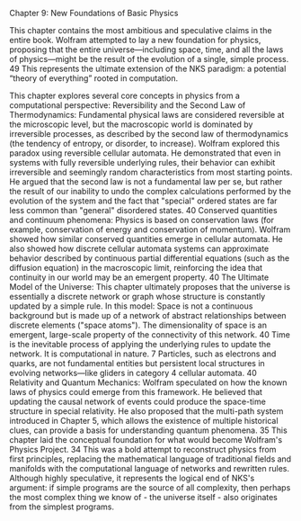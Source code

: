 Chapter 9: New Foundations of Basic Physics

This chapter contains the most ambitious and speculative claims in the entire book. Wolfram attempted to lay a new foundation for physics, proposing that the entire universe—including space, time, and all the laws of physics—might be the result of the evolution of a single, simple process. 49 This represents the ultimate extension of the NKS paradigm: a potential “theory of everything” rooted in computation.

This chapter explores several core concepts in physics from a computational perspective:
Reversibility and the Second Law of Thermodynamics: Fundamental physical laws are considered reversible at the microscopic level, but the macroscopic world is dominated by irreversible processes, as described by the second law of thermodynamics (the tendency of entropy, or disorder, to increase). Wolfram explored this paradox using reversible cellular automata. He demonstrated that even in systems with fully reversible underlying rules, their behavior can exhibit irreversible and seemingly random characteristics from most starting points. He argued that the second law is not a fundamental law per se, but rather the result of our inability to undo the complex calculations performed by the evolution of the system and the fact that "special" ordered states are far less common than "general" disordered states. 40
Conserved quantities and continuum phenomena: Physics is based on conservation laws (for example, conservation of energy and conservation of momentum). Wolfram showed how similar conserved quantities emerge in cellular automata. He also showed how discrete cellular automata systems can approximate behavior described by continuous partial differential equations (such as the diffusion equation) in the macroscopic limit, reinforcing the idea that continuity in our world may be an emergent property. 40
The Ultimate Model of the Universe: This chapter ultimately proposes that the universe is essentially a discrete network or graph whose structure is constantly updated by a simple rule. In this model:
Space is not a continuous background but is made up of a network of abstract relationships between discrete elements ("space atoms"). The dimensionality of space is an emergent, large-scale property of the connectivity of this network. 40
Time is the inevitable process of applying the underlying rules to update the network. It is computational in nature. 7
Particles, such as electrons and quarks, are not fundamental entities but persistent local structures in evolving networks—like gliders in category 4 cellular automata. 40
Relativity and Quantum Mechanics: Wolfram speculated on how the known laws of physics could emerge from this framework. He believed that updating the causal network of events could produce the space-time structure in special relativity. He also proposed that the multi-path system introduced in Chapter 5, which allows the existence of multiple historical clues, can provide a basis for understanding quantum phenomena. 35
This chapter laid the conceptual foundation for what would become Wolfram's Physics Project. 34 This was a bold attempt to reconstruct physics from first principles, replacing the mathematical language of traditional fields and manifolds with the computational language of networks and rewritten rules. Although highly speculative, it represents the logical end of NKS's argument: if simple programs are the source of all complexity, then perhaps the most complex thing we know of - the universe itself - also originates from the simplest programs.